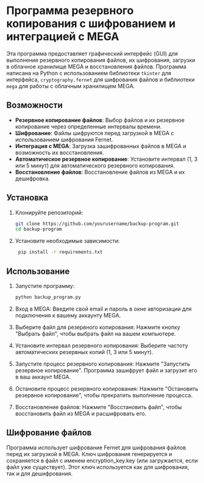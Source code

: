 # Программа резервного копирования с шифрованием и интеграцией с MEGA

Эта программа предоставляет графический интерфейс (GUI) для выполнения резервного копирования файлов, их шифрования, загрузки в облачное хранилище MEGA и восстановления файлов. Программа написана на Python с использованием библиотеки `tkinter` для интерфейса, `cryptography.fernet` для шифрования файлов и библиотеки `mega` для работы с облачным хранилищем MEGA.

## Возможности

- **Резервное копирование файлов**: Выбор файлов и их резервное копирование через определенные интервалы времени.
- **Шифрование**: Файлы шифруются перед загрузкой в MEGA с использованием шифрования Fernet.
- **Интеграция с MEGA**: Загрузка зашифрованных файлов в MEGA и возможность их восстановления.
- **Автоматическое резервное копирование**: Установите интервал (1, 3 или 5 минут) для автоматического резервного копирования.
- **Восстановление файлов**: Восстановление файлов из MEGA и их дешифровка.

## Установка

1. Клонируйте репозиторий:
   ```bash
   git clone https://github.com/yourusername/backup-program.git
   cd backup-program
   ```
2. Установите необходимые зависимости:
   ```bash
    pip install -r requirements.txt
   ```

## Использование

1. Запустите программу:
   ```bash
   python backup_program.py
   ```
   
2. Вход в MEGA: Введите свой email и пароль в окне авторизации для подключения к вашему аккаунту MEGA.

3. Выберите файл для резервного копирования: Нажмите кнопку "Выбрать файл", чтобы выбрать файл на вашем компьютере.

4. Установите интервал резервного копирования: Выберите частоту автоматических резервных копий (1, 3 или 5 минут).

5. Запустите процесс резервного копирования: Нажмите "Запустить резервное копирование". Программа зашифрует файл и загрузит его в ваш аккаунт MEGA.

6. Остановите процесс резервного копирования: Нажмите "Остановить резервное копирование", чтобы прекратить выполнение процесса.

7. Восстановление файлов: Нажмите "Восстановить файл", чтобы восстановить файл из MEGA и расшифровать его.

## Шифрование файлов

Программа использует шифрование Fernet для шифрования файлов перед их загрузкой в MEGA. Ключ шифрования генерируется и сохраняется в файл с именем encryption_key.key (или загружается, если файл уже существует). Этот ключ используется как для шифрования, так и для дешифрования.
